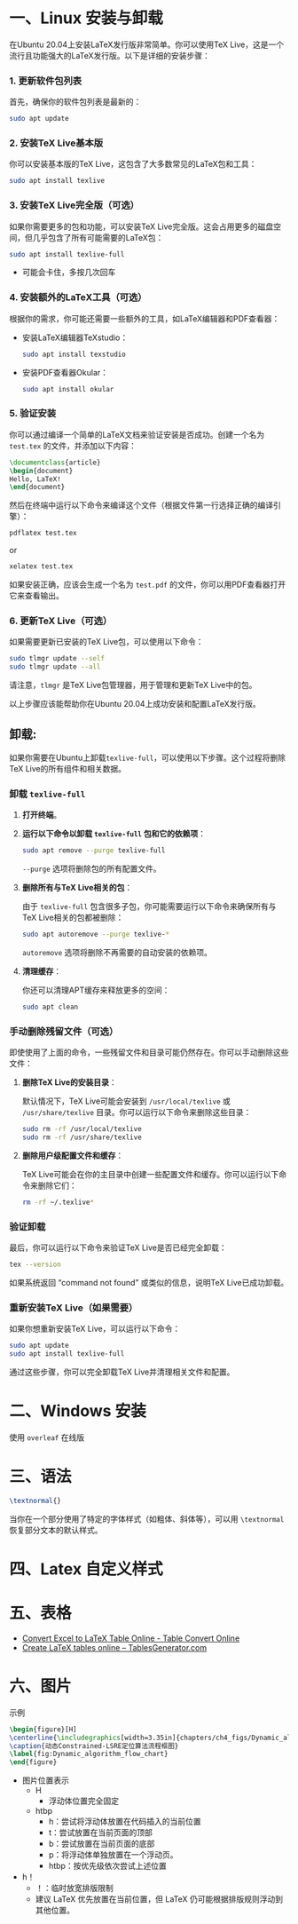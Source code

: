 # 一、Linux 安装与卸载

在Ubuntu 20.04上安装LaTeX发行版非常简单。你可以使用TeX Live，这是一个流行且功能强大的LaTeX发行版。以下是详细的安装步骤：

### 1. 更新软件包列表

首先，确保你的软件包列表是最新的：

```bash
sudo apt update
```

### 2. 安装TeX Live基本版

你可以安装基本版的TeX Live，这包含了大多数常见的LaTeX包和工具：

```bash
sudo apt install texlive
```

### 3. 安装TeX Live完全版（可选）

如果你需要更多的包和功能，可以安装TeX Live完全版。这会占用更多的磁盘空间，但几乎包含了所有可能需要的LaTeX包：

```bash
sudo apt install texlive-full
```

- 可能会卡住，多按几次回车

### 4. 安装额外的LaTeX工具（可选）

根据你的需求，你可能还需要一些额外的工具，如LaTeX编辑器和PDF查看器：

- 安装LaTeX编辑器TeXstudio：

  ```bash
  sudo apt install texstudio
  ```

- 安装PDF查看器Okular：

  ```bash
  sudo apt install okular
  ```

### 5. 验证安装

你可以通过编译一个简单的LaTeX文档来验证安装是否成功。创建一个名为 `test.tex` 的文件，并添加以下内容：

```latex
\documentclass{article}
\begin{document}
Hello, LaTeX!
\end{document}
```

然后在终端中运行以下命令来编译这个文件（根据文件第一行选择正确的编译引擎）：

```bash
pdflatex test.tex
```

or

```bash
xelatex test.tex
```

如果安装正确，应该会生成一个名为 `test.pdf` 的文件，你可以用PDF查看器打开它来查看输出。

### 6. 更新TeX Live（可选）

如果需要更新已安装的TeX Live包，可以使用以下命令：

```bash
sudo tlmgr update --self
sudo tlmgr update --all
```

请注意，`tlmgr` 是TeX Live包管理器，用于管理和更新TeX Live中的包。

以上步骤应该能帮助你在Ubuntu 20.04上成功安装和配置LaTeX发行版。

## 卸载:

如果你需要在Ubuntu上卸载`texlive-full`，可以使用以下步骤。这个过程将删除TeX Live的所有组件和相关数据。

### 卸载 `texlive-full`

1. **打开终端**。

2. **运行以下命令以卸载 `texlive-full` 包和它的依赖项**：

   ```bash
   sudo apt remove --purge texlive-full
   ```

   `--purge` 选项将删除包的所有配置文件。

3. **删除所有与TeX Live相关的包**：

   由于 `texlive-full` 包含很多子包，你可能需要运行以下命令来确保所有与TeX Live相关的包都被删除：

   ```bash
   sudo apt autoremove --purge texlive-*
   ```

   `autoremove` 选项将删除不再需要的自动安装的依赖项。

4. **清理缓存**：

   你还可以清理APT缓存来释放更多的空间：

   ```bash
   sudo apt clean
   ```

### 手动删除残留文件（可选）

即使使用了上面的命令，一些残留文件和目录可能仍然存在。你可以手动删除这些文件：

1. **删除TeX Live的安装目录**：

   默认情况下，TeX Live可能会安装到 `/usr/local/texlive` 或 `/usr/share/texlive` 目录。你可以运行以下命令来删除这些目录：

   ```bash
   sudo rm -rf /usr/local/texlive
   sudo rm -rf /usr/share/texlive
   ```

2. **删除用户级配置文件和缓存**：

   TeX Live可能会在你的主目录中创建一些配置文件和缓存。你可以运行以下命令来删除它们：

   ```bash
   rm -rf ~/.texlive*
   ```

### 验证卸载

最后，你可以运行以下命令来验证TeX Live是否已经完全卸载：

```bash
tex --version
```

如果系统返回 “command not found” 或类似的信息，说明TeX Live已成功卸载。

### 重新安装TeX Live（如果需要）

如果你想重新安装TeX Live，可以运行以下命令：

```bash
sudo apt update
sudo apt install texlive-full
```

通过这些步骤，你可以完全卸载TeX Live并清理相关文件和配置。



# 二、Windows 安装

使用 `overleaf` 在线版

# 三、语法

```latex
\textnormal{}
```

当你在一个部分使用了特定的字体样式（如粗体、斜体等），可以用 `\textnormal` 恢复部分文本的默认样式。

# 四、Latex 自定义样式







# 五、表格

- [Convert Excel to LaTeX Table Online - Table Convert Online](https://tableconvert.com/excel-to-latex)
- [Create LaTeX tables online – TablesGenerator.com](https://www.tablesgenerator.com/)





# 六、图片

示例

```latex
\begin{figure}[H] 
\centerline{\includegraphics[width=3.35in]{chapters/ch4_figs/Dynamic_algorithm_flow_chart.eps}}
\caption{动态Constrained-LSRE定位算法流程框图}
\label{fig:Dynamic_algorithm_flow_chart}
\end{figure}
```

- 图片位置表示
  - H
    - 浮动体位置完全固定
  - htbp
    - h：尝试将浮动体放置在代码插入的当前位置
    - t：尝试放置在当前页面的顶部
    - b：尝试放置在当前页面的底部
    - p：将浮动体单独放置在一个浮动页。
    - htbp：按优先级依次尝试上述位置
- h！
  - ！：临时放宽排版限制
  - 建议 LaTeX 优先放置在当前位置，但 LaTeX 仍可能根据排版规则浮动到其他位置。
